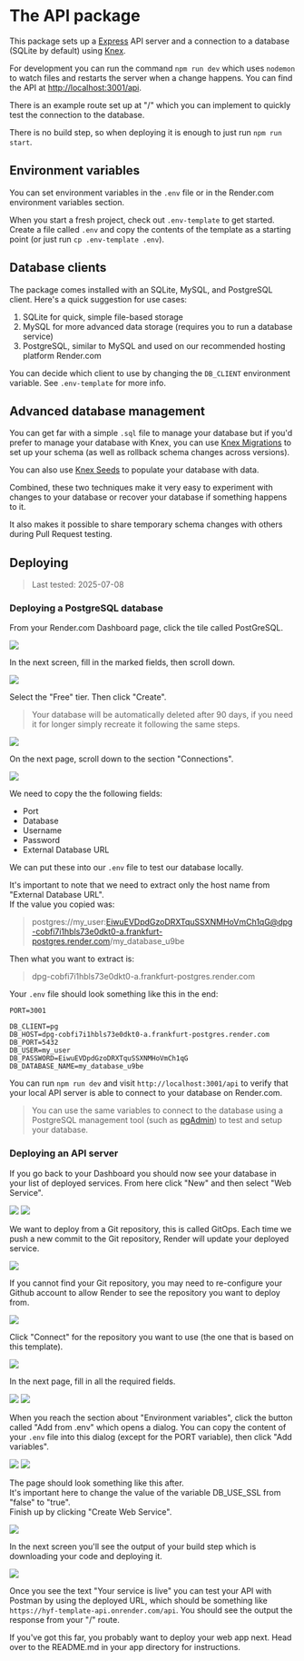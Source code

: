# The API package

This package sets up a [Express](https://expressjs.com/) API server and a connection to a database (SQLite by default) using [Knex](https://knexjs.org/).

For development you can run the command `npm run dev` which uses `nodemon` to watch files and restarts the server when a change happens. You can find the API at [http://localhost:3001/api](http://localhost:3001/api). 

There is an example route set up at "/" which you can implement to quickly test the connection to the database.

There is no build step, so when deploying it is enough to just run `npm run start`.

## Environment variables

You can set environment variables in the `.env` file or in the Render.com environment variables section.

When you start a fresh project, check out `.env-template` to get started. Create a file called `.env` and copy the contents of the template as a starting point (or just run `cp .env-template .env`).

## Database clients

The package comes installed with an SQLite, MySQL, and PostgreSQL client. Here's a quick suggestion for use cases:
1. SQLite for quick, simple file-based storage
2. MySQL for more advanced data storage (requires you to run a database service)
3. PostgreSQL, similar to MySQL and used on our recommended hosting platform Render.com

You can decide which client to use by changing the `DB_CLIENT` environment variable. See `.env-template` for more info. 

## Advanced database management

You can get far with a simple `.sql` file to manage your database but if you'd prefer to manage your database with Knex, you can use [Knex Migrations](https://knexjs.org/guide/migrations.html) to set up your schema (as well as rollback schema changes across versions).  

You can also use [Knex Seeds](https://knexjs.org/guide/migrations.html#seed-files) to populate your database with data.  

Combined, these two techniques make it very easy to experiment with changes to your database or recover your database if something happens to it.  

It also makes it possible to share temporary schema changes with others during Pull Request testing.

## Deploying

> Last tested: 2025-07-08

### Deploying a PostgreSQL database

From your Render.com Dashboard page, click the tile called PostGreSQL.

![](../images/render/database/step1.png)

In the next screen, fill in the marked fields, then scroll down.

![](../images/render/database/step2.png)

Select the "Free" tier. Then click "Create".

> Your database will be automatically deleted after 90 days, if you need it for longer simply recreate it following the same steps.

![](../images/render/database/step3.png)

On the next page, scroll down to the section "Connections".

![](../images/render/database/step4.png)

We need to copy the the following fields:

- Port
- Database
- Username
- Password
- External Database URL

We can put these into our `.env` file to test our database locally.

It's important to note that we need to extract only the host name from "External Database URL".  
If the value you copied was:

> postgres://my_user:EiwuEVDpdGzoDRXTquSSXNMHoVmCh1qG@dpg-cobfi7i1hbls73e0dkt0-a.frankfurt-postgres.render.com/my_database_u9be

Then what you want to extract is:

> dpg-cobfi7i1hbls73e0dkt0-a.frankfurt-postgres.render.com

Your `.env` file should look something like this in the end:

```
PORT=3001

DB_CLIENT=pg
DB_HOST=dpg-cobfi7i1hbls73e0dkt0-a.frankfurt-postgres.render.com
DB_PORT=5432
DB_USER=my_user
DB_PASSWORD=EiwuEVDpdGzoDRXTquSSXNMHoVmCh1qG
DB_DATABASE_NAME=my_database_u9be
```

You can run `npm run dev` and visit `http://localhost:3001/api` to verify that your local API server is able to connect to your database on Render.com.

> You can use the same variables to connect to the database using a PostgreSQL management tool (such as [pgAdmin](https://www.pgadmin.org/)) to test and setup your database.

### Deploying an API server

If you go back to your Dashboard you should now see your database in your list of deployed services. From here click "New" and then select "Web Service".

![](../images/render/api/step5.png)
![](../images/render/api/step6.png)

We want to deploy from a Git repository, this is called GitOps. Each time we push a new commit to the Git repository, Render will update your deployed service.

![](../images/render/api/step7.png)

If you cannot find your Git repository, you may need to re-configure your Github account to allow Render to see the repository you want to deploy from.

![](../images/render/api/step8.png)

Click "Connect" for the repository you want to use (the one that is based on this template).

![](../images/render/api/step9.png)

In the next page, fill in all the required fields.

![](../images/render/api/step10.png)
![](../images/render/api/step11.png)

When you reach the section about "Environment variables", click the button called "Add from .env" which opens a dialog. You can copy the content of your `.env` file into this dialog (except for the PORT variable), then click "Add variables".

![](../images/render/api/step12.png)
![](../images/render/api/step13.png)

The page should look something like this after.  
It's important here to change the value of the variable DB_USE_SSL from "false" to "true".  
Finish up by clicking "Create Web Service".

![](../images/render/api/step14.png)

In the next screen you'll see the output of your build step which is downloading your code and deploying it.

![](../images/render/api/step15.png)

Once you see the text "Your service is live" you can test your API with Postman by using the deployed URL, which should be something like `https://hyf-template-api.onrender.com/api`. You should see the output the response from your "/" route.

If you've got this far, you probably want to deploy your web app next. Head over to the README.md in your app directory for instructions.
